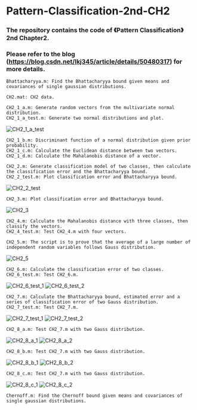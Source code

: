 # Pattern-Classification-2nd-CH2
### The repository contains the code of 《Pattern Classification》2nd Chapter2.
### Please refer to the blog (https://blog.csdn.net/lkj345/article/details/50480317) for more details.
	Bhattacharyya.m: Find the Bhattacharyya bound given means and covariances of single gaussian distributions.

	CH2.mat: CH2 data.

	CH2_1_a.m: Generate random vectors from the multivariate normal distribution.
	CH2_1_a_test.m: Generate two normal distributions and plot.
![CH2_1_a_test](https://github.com/chensonglu/Pattern-Classification-2nd-CH2/blob/master/CH2_1_a_test.png)

	CH2_1_b.m: Discriminant function of a normal distribution given prior probability.
	CH2_1_c.m: Calculate the Euclidean distance between two vectors.
	CH2_1_d.m: Calculate the Mahalanobis distance of a vector.

	CH2_2.m: Generate classification model of two classes, then calculate the classification error and the Bhattacharyya bound.
	CH2_2_test.m: Plot classification error and Bhattacharyya bound.
![CH2_2_test](https://github.com/chensonglu/Pattern-Classification-2nd-CH2/blob/master/CH2_2_test.png)

	CH2_3.m: Plot classification error and Bhattacharyya bound.
![CH2_3](https://github.com/chensonglu/Pattern-Classification-2nd-CH2/blob/master/CH2_3.png)

	CH2_4.m: Calculate the Mahalanobis distance with three classes, then classify the vectors.
	CH2_4_test.m: Test CH2_4.m with four vectors.

	CH2_5.m: The script is to prove that the average of a large number of independent random variables follows Gauss distribution.
![CH2_5](https://github.com/chensonglu/Pattern-Classification-2nd-CH2/blob/master/CH2_5.png)

	CH2_6.m: Calculate the classification error of two classes.
	CH2_6_test.m: Test CH2_6.m.
![CH2_6_test_1](https://github.com/chensonglu/Pattern-Classification-2nd-CH2/blob/master/CH2_6_test_1.png)
![CH2_6_test_2](https://github.com/chensonglu/Pattern-Classification-2nd-CH2/blob/master/CH2_6_test_2.png)

	CH2_7.m: Calculate the Bhattacharyya bound, estimated error and a series of classification error of two Gauss distribution.
	CH2_7_test.m: Test CH2_7.m.
![CH2_7_test_1](https://github.com/chensonglu/Pattern-Classification-2nd-CH2/blob/master/CH2_7_test_1.png)
![CH2_7_test_2](https://github.com/chensonglu/Pattern-Classification-2nd-CH2/blob/master/CH2_7_test_2.png)

	CH2_8_a.m: Test CH2_7.m with two Gauss distribution.
![CH2_8_a_1](https://github.com/chensonglu/Pattern-Classification-2nd-CH2/blob/master/CH2_8_a_1.png)
![CH2_8_a_2](https://github.com/chensonglu/Pattern-Classification-2nd-CH2/blob/master/CH2_8_a_2.png)

	CH2_8_b.m: Test CH2_7.m with two Gauss distribution.
![CH2_8_b_1](https://github.com/chensonglu/Pattern-Classification-2nd-CH2/blob/master/CH2_8_b_1.png)
![CH2_8_b_2](https://github.com/chensonglu/Pattern-Classification-2nd-CH2/blob/master/CH2_8_b_2.png)

	CH2_8_c.m: Test CH2_7.m with two Gauss distribution.
![CH2_8_c_1](https://github.com/chensonglu/Pattern-Classification-2nd-CH2/blob/master/CH2_8_c_1.png)
![CH2_8_c_2](https://github.com/chensonglu/Pattern-Classification-2nd-CH2/blob/master/CH2_8_c_2.png)

	Chernoff.m: Find the Chernoff bound given means and covariances of single gaussian distributions.
